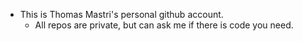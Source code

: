 - This is Thomas Mastri's personal github account.
  - All repos are private, but can ask me if there is code you need.
